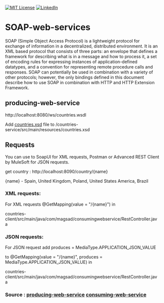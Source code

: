 
[![MIT License][license-shield]][license-url]
[![LinkedIn][linkedin-shield]][linkedin-url]

# SOAP-web-services

SOAP (Simple Object Access Protocol) is a lightweight protocol for exchange of information in a decentralized, distributed environment. It is an XML based protocol that consists of three parts: an envelope that defines a framework for describing what is in a message and how to process it, a set of encoding rules for expressing instances of application-defined datatypes, and a convention for representing remote procedure calls and responses. SOAP can potentially be used in combination with a variety of other protocols; however, the only bindings defined in this document describe how to use SOAP in combination with HTTP and HTTP Extension Framework.

## producing-web-service

http://localhost:8080/ws/countries.wsdl

Add [countries.xsd] file to /countries-service/src/main/resources/countries.xsd



## Requests

You can use to SoapUI for XML requests, Postman or Advanced REST Client by MuleSoft for JSON requests.

get country : http://localhost:8090/country/{name}

{name} - Spain, United Kingdom, Poland, United States America, Brazil

### XML requests: 

For XML requests @GetMapping(value = "/{name}") in 

countries-client/src/main/java/com/magsad/consumingwebservice/RestController.java

### JSON requests: 

For JSON request add produces = MediaType.APPLICATION_JSON_VALUE 

to @GetMapping(value = "/{name}", produces = MediaType.APPLICATION_JSON_VALUE) in 

countries-client/src/main/java/com/magsad/consumingwebservice/RestController.java


[license-shield]: https://img.shields.io/github/license/magsadn/SOAP-web-services?style=for-the-badge
[license-url]: https://github.com/magsadn/SOAP-web-services/blob/main/LICENSE
[linkedin-shield]: https://img.shields.io/badge/-LinkedIn-black.svg?style=for-the-badge&logo=linkedin&colorB=249
[linkedin-url]: https://www.linkedin.com/in/magsad/
[countries.xsd]: https://github.com/magsadn/SOAP-web-services/blob/main/countries-service/src/main/resources/countries.xsd
[producing-web-service]: https://spring.io/guides/gs/producing-web-service/
[consuming-web-service]: https://spring.io/guides/gs/consuming-web-service/

### Source : [producing-web-service]            [consuming-web-service]
